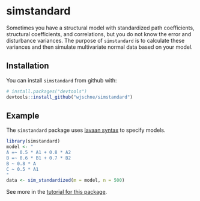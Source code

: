 
<!-- README.md is generated from README.Rmd. Please edit that file -->

# simstandard

Sometimes you have a structural model with standardized path
coefficients, structural coefficients, and correlations, but you do not
know the error and disturbance variances. The purpose of `simstandard`
is to calculate these variances and then simulate multivariate normal
data based on your model.

## Installation

You can install `simstandard` from github with:

``` r
# install.packages("devtools")
devtools::install_github("wjschne/simstandard")
```

## Example

The `simstandard` package uses [lavaan
syntax](http://lavaan.ugent.be/tutorial/syntax1.html) to specify models.

``` r
library(simstandard)
model <- "
A =~ 0.5 * A1 + 0.8 * A2
B =~ 0.6 * B1 + 0.7 * B2
B ~ 0.8 * A
C ~ 0.5 * A1
"
data <- sim_standardized(m = model, n = 500)
```

See more in the [tutorial for this
package](https://wjschne.github.io/simstandard/articles/simstandard_tutorial.html).
